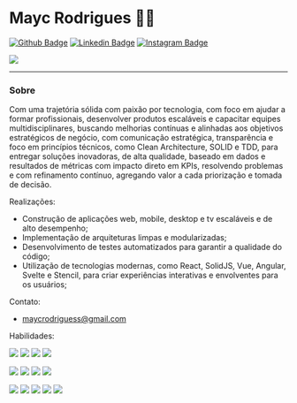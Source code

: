 # Mayc Rodrigues :man_technologist:

[![Github Badge](https://img.shields.io/badge/-Github-000?style=flat-square&logo=Github&logoColor=white&link=https://github.com/maycrodrigues)](https://github.com/maycrodrigues) 
[![Linkedin Badge](https://img.shields.io/badge/-LinkedIn-blue?style=flat-square&logo=Linkedin&logoColor=white&link=https://www.linkedin.com/in/maycrodrigues/)](https://www.linkedin.com/in/maycrodrigues/) 
[![Instagram Badge](https://img.shields.io/badge/-Instagram-red?style=flat-square&logo=Instagram&logoColor=white&link=https://www.instagram.com/maycrodrigues/)](https://www.instagram.com/maycrodrigues/) 

<a href="https://github.com/maycrodrigues/maycrodrigues">
  <img align="center" src="https://github-readme-stats.vercel.app/api?username=maycrodrigues&show_icons=true&line_height=27&count_private=true&title_color=ffffff&text_color=c9cacc&icon_color=9400D3&bg_color=1d1f21&hide=contribs,issues,prs"/>
</a>

---

### Sobre

Com uma trajetória sólida com paixão por tecnologia, com foco em ajudar a formar profissionais, desenvolver produtos escaláveis e capacitar equipes multidisciplinares, buscando melhorias contínuas e alinhadas aos objetivos estratégicos de negócio, com comunicação estratégica, transparência e foco em princípios técnicos, como Clean Architecture, SOLID e TDD, para entregar soluções inovadoras, de alta qualidade, baseado em dados e resultados de métricas com impacto direto em KPIs, resolvendo problemas e com refinamento contínuo, agregando valor a cada priorização e tomada de decisão.

Realizações:

- Construção de aplicações web, mobile, desktop e tv escaláveis e de alto desempenho;
- Implementação de arquiteturas limpas e modularizadas;
- Desenvolvimento de testes automatizados para garantir a qualidade do código;
- Utilização de tecnologias modernas, como React, SolidJS, Vue, Angular, Svelte e Stencil, para criar experiências interativas e envolventes para os usuários;

Contato:

- maycrodriguess@gmail.com

Habilidades:

![](https://img.shields.io/badge/S.O.L.I.D-✓-green?style=flat)
![](https://img.shields.io/badge/Clean_Architecture-✓-green?style=flat)
![](https://img.shields.io/badge/Clean_Code-✓-green?style=flat)
![](https://img.shields.io/badge/TDD-✓-green?style=flat)

![](https://img.shields.io/badge/Remix-✓-green?style=flat)
![](https://img.shields.io/badge/NodeJS-✓-green?style=flat)
![](https://img.shields.io/badge/TypeScript-✓-green?style=flat)
![](https://img.shields.io/badge/JavaScript-✓-green?style=flat)

![](https://img.shields.io/badge/React-✓-green?style=flat)
![](https://img.shields.io/badge/Angular-✓-green?style=flat)
![](https://img.shields.io/badge/VueJS-✓-green?style=flat)
![](https://img.shields.io/badge/Svelte-✓-green?style=flat)
![](https://img.shields.io/badge/Stencil-✓-green?style=flat)


